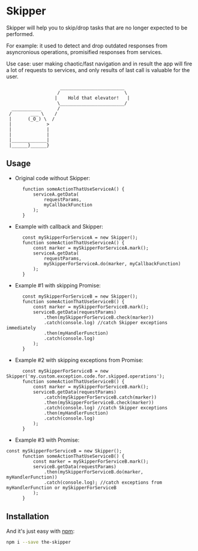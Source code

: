 # Skipper
Skipper will help you to skip/drop tasks that are no longer expected to be performed.

For example: it used to detect and drop outdated responses from asyncronious operations, promisified responses from services.

Use case: user making chaotic/fast navigation and in result the app will fire a lot of requests to services, and only results of last call is valuable for the user.

```
                    ________________________ 
                   /                        \
                  |    Hold that elevator!   |
                   \________________________/
  ___________      /
 /       ___ \    /
 |      (_O_) \  /
 |             > 
 |             |
 |             |
 |_____________|
 |______}______}
```

## Usage

* Original code without Skipper:
```
      function someActionThatUseServiceA() {
          serviceA.getData(
              requestParams,
              myCallbackFunction
          );
      }
```
* Example with callback and Skipper:
```
      const mySkipperForServiceA = new Skipper();
      function someActionThatUseServiceA() {
          const marker = mySkipperForServiceA.mark();
          serviceA.getData(
              requestParams,
              mySkipperForServiceA.do(marker, myCallbackFunction)
          );
      }
```
* Example #1 with skipping Promise:
```
      const mySkipperForServiceB = new Skipper();
      function someActionThatUseServiceB() {
          const marker = mySkipperForServiceB.mark();
          serviceB.getData(requestParams)
              .then(mySkipperForServiceB.check(marker))
              .catch(console.log) //catch Skipper exceptions immediately
              .then(myHandlerFunction)
              .catch(console.log)
          );
      }
```
* Example #2 with skipping exceptions from Promise:
```
      const mySkipperForServiceB = new Skipper('my.custom.exception.code.for.skipped.operations');
      function someActionThatUseServiceB() {
          const marker = mySkipperForServiceB.mark();
          serviceB.getData(requestParams)
              .catch(mySkipperForServiceB.catch(marker))
              .then(mySkipperForServiceB.check(marker))
              .catch(console.log) //catch Skipper exceptions
              .then(myHandlerFunction)
              .catch(console.log)
          );
      }
```
* Example #3 with Promise:
```
const mySkipperForServiceB = new Skipper();
      function someActionThatUseServiceB() {
          const marker = mySkipperForServiceB.mark();
          serviceB.getData(requestParams)
              .then(mySkipperForServiceB.do(marker, myHandlerFunction))
              .catch(console.log); //catch exceptions from myHandlerFunction or mySkipperForServiceB
          );
      }
```

## Installation

And it's just easy with [npm](http://npmjs.com):

```sh
npm i --save the-skipper
```

